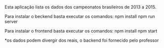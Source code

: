 Esta aplicação lista os dados dos campeonatos brasileiros de 2013 a 2015.

Para instalar o beckend basta executar os comandos:
npm install
npm run server

Para instalar o frontend basta executar os comandos:
npm install
npm start

*os dados podem divergir dos reais, o backend foi fornecido pelo professor